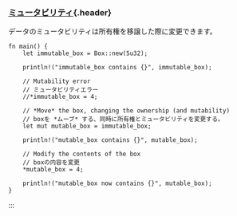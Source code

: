 ### [ミュータビリティ](#ミュータビリティ){.header}

データのミュータビリティは所有権を移譲した際に変更できます。

    fn main() {
        let immutable_box = Box::new(5u32);

        println!("immutable_box contains {}", immutable_box);

        // Mutability error
        // ミュータビリティエラー
        //*immutable_box = 4;

        // *Move* the box, changing the ownership (and mutability)
        // boxを *ムーブ* する、同時に所有権とミュータビリティを変更する。
        let mut mutable_box = immutable_box;

        println!("mutable_box contains {}", mutable_box);

        // Modify the contents of the box
        // boxの内容を変更
        *mutable_box = 4;

        println!("mutable_box now contains {}", mutable_box);
    }
:::

